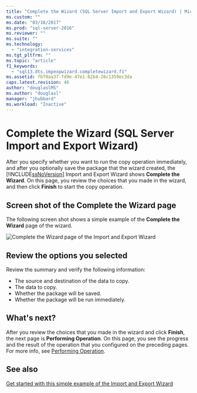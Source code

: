 ```yaml
---
title: "Complete the Wizard (SQL Server Import and Export Wizard) | Microsoft Docs"
ms.custom: ""
ms.date: "03/16/2017"
ms.prod: "sql-server-2016"
ms.reviewer: ""
ms.suite: ""
ms.technology: 
  - "integration-services"
ms.tgt_pltfrm: ""
ms.topic: "article"
f1_keywords: 
  - "sql13.dts.impexpwizard.completewizard.f1"
ms.assetid: fbf0aa37-fd9e-47e1-82b4-26c1359ec3da
caps.latest.revision: 46
author: "douglaslMS"
ms.author: "douglasl"
manager: "jhubbard"
ms.workload: "Inactive"
---
```

# Complete the Wizard (SQL Server Import and Export Wizard)
After you specify whether you want to run the copy operation immediately, and after you optionally save the package that the wizard created, the [!INCLUDE[ssNoVersion](../../includes/ssnoversion-md.md)] Import and Export Wizard shows **Complete the Wizard**. On this page, you review the choices that you made in the wizard, and then click **Finish** to start the copy operation.
 
## Screen shot of the Complete the Wizard page 
 The following screen shot shows a simple example of the **Complete the Wizard** page of the wizard.  
  
 ![Complete the Wizard page of the Import and Export Wizard](../../integration-services/import-export-data/media/complete.png "Complete the Wizard page of the Import and Export Wizard")  
  
## Review the options you selected  
 
Review the summary and verify the following information:  
-   The source and destination of the data to copy.
-   The data to copy.
-   Whether the package will be saved.
-   Whether the package will be run immediately.  
  
## What's next?  
 After you review the choices that you made in the wizard and click **Finish**, the next page is **Performing Operation**. On this page, you see the progress and the result of the operation that you configured on the preceding pages. For more info, see [Performing Operation](../../integration-services/import-export-data/performing-operation-sql-server-import-and-export-wizard.md).
 
## See also
[Get started with this simple example of the Import and Export Wizard](../../integration-services/import-export-data/get-started-with-this-simple-example-of-the-import-and-export-wizard.md)

